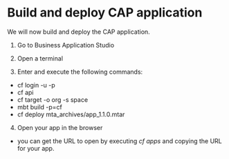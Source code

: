 # Build and deploy CAP application

We will now build and deploy the CAP application.

1. Go to Business Application Studio

2. Open a terminal

3. Enter and execute the following commands:

- cf login -u <user> -p <password>
- cf api <api endpoint>
- cf target -o org -s space
- mbt build -p=cf
- cf deploy mta_archives/app_1.1.0.mtar  
  
4. Open your app in the browser

- you can get the URL to open by executing *cf apps* and copying the URL for your app. 
